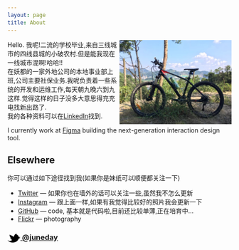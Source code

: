 ```yaml
---
layout: page
title: About
---
```


<img src="portrait.jpg" width="50%" align="right">

Hello. 我呢!二流的学校毕业,来自三线城市的四线县城的小破农村.但是能我现在一线城市混啊!哈哈!!  
在妖都的一家外地公司的本地事业部上班,公司主要社保业务.我呢负责着一些系统的开发和运维工作,每天朝九晚六到九这样.觉得这样的日子没多大意思得充充电找新出路了.  
我的各种资料可以在[LinkedIn](http://www.linkedin.com/in/莫振顺)找到.

I currently work at [Figma](https://www.figma.com/) building the next-generation interaction design tool.

<!-- [Some of my favorite technical papers &rarr;](https://www.dropbox.com/sh/is0sy5350lr4v9j/AADQlhVSQcRw6vCNKQgGWelqa) -->
## Elsewhere

你可以通过如下途径找到我(如果你是妹纸可以顺便都关注一下)

- [Twitter](http://twitter.com/juneday0623) — 如果你也在墙外的话可以关注一些,虽然我不怎么更新
- [Instagram](http://instagram.com/juneday0623/) — 跟上面一样,如果有我觉得比较好的照片我会更新一下
- [GitHub](https://github.com/callmess) — code, 基本就是代码啦,目前还比较单薄,正在培育中...
- [Flickr](http://www.flickr.com/photos/rsms/) — photography


### [<img src="/res/twitter.png" width="29" height="20" style="display:inline-block;vertical-align:middle"> @juneday](http://twitter.com/juneday0623)
